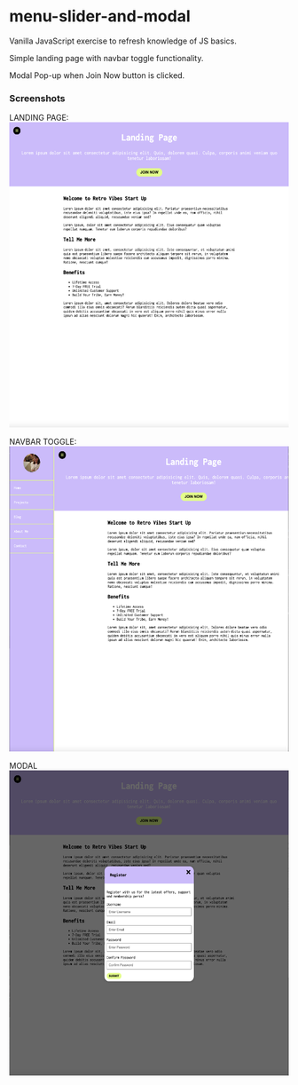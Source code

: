 # menu-slider-and-modal

Vanilla JavaScript exercise to refresh knowledge of JS basics.

Simple landing page with navbar toggle functionality.

Modal Pop-up when Join Now button is clicked.

### Screenshots

LANDING PAGE:
<a href="#" rel="nofollow"><img height="550" src="https://github.com/NicoleGeorge/menu-slider-and-modal/blob/main/assets/Screen%20Shot%202021-02-13%20at%204.45.12%20pm.png" style="max-width:100%;" target="_blank"></a>

NAVBAR TOGGLE:
<a href="#" rel="nofollow"><img height="550" src="https://github.com/NicoleGeorge/menu-slider-and-modal/blob/main/assets/Screen%20Shot%202021-02-13%20at%204.45.30%20pm.png" style="max-width:100%;" target="_blank"></a>

MODAL
<a href="#" rel="nofollow"><img height="550" src="https://github.com/NicoleGeorge/menu-slider-and-modal/blob/main/assets/Screen%20Shot%202021-02-13%20at%204.46.45%20pm.png" style="max-width:100%;" target="_blank"></a>
